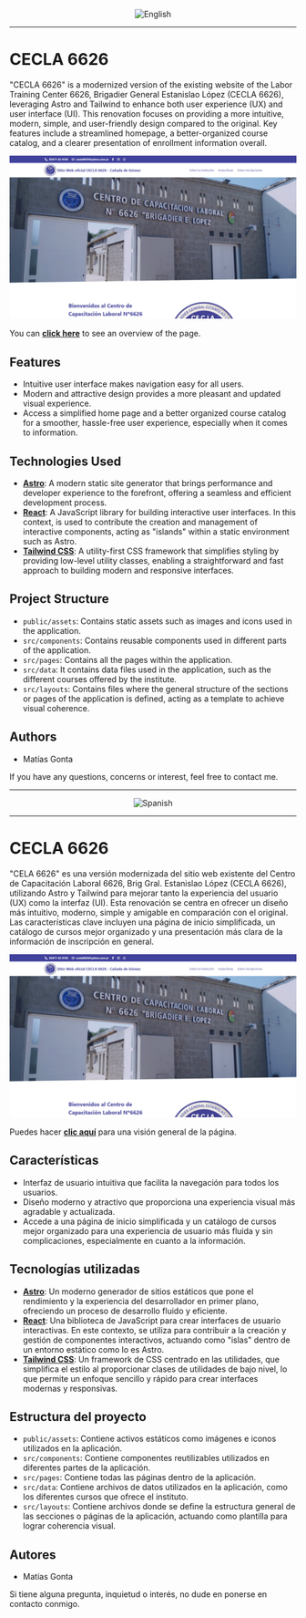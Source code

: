 <p align="center">
  <img src="https://upload.wikimedia.org/wikipedia/en/thumb/a/ae/Flag_of_the_United_Kingdom.svg/2560px-Flag_of_the_United_Kingdom.svg.png" alt="English" width="100px" />
</p>

---

# CECLA 6626

"CECLA 6626" is a modernized version of the existing website of the Labor Training Center 6626, Brigadier General Estanislao López (CECLA 6626), leveraging Astro and Tailwind to enhance both user experience (UX) and user interface (UI). This renovation focuses on providing a more intuitive, modern, simple, and user-friendly design compared to the original. Key features include a streamlined homepage, a better-organized course catalog, and a clearer presentation of enrollment information overall.

![CECLA6626](./CECLA6626-preview.png)

You can <a href="https://www.youtube.com/watch?v=JaWBVzGBzH8" target="_blank">**click here**</a> to see an overview of the page.

## Features

- Intuitive user interface makes navigation easy for all users.
- Modern and attractive design provides a more pleasant and updated visual experience.
- Access a simplified home page and a better organized course catalog for a smoother, hassle-free user experience, especially when it comes to information.

## Technologies Used

- <a href="https://astro.build/" target="_blank">**Astro**</a>: A modern static site generator that brings performance and developer experience to the forefront, offering a seamless and efficient development process.
- <a href="https://react.dev/" target="_blank">**React**</a>: A JavaScript library for building interactive user interfaces. In this context, is used to contribute the creation and management of interactive components, acting as "islands" within a static environment such as Astro.
- <a href="https://tailwindcss.com/" target="_blank">**Tailwind CSS**</a>: A utility-first CSS framework that simplifies styling by providing low-level utility classes, enabling a straightforward and fast approach to building modern and responsive interfaces.

## Project Structure

- `public/assets`: Contains static assets such as images and icons used in the application.
- `src/components`: Contains reusable components used in different parts of the application.
- `src/pages`: Contains all the pages within the application.
- `src/data`: It contains data files used in the application, such as the different courses offered by the institute.
- `src/layouts`: Contains files where the general structure of the sections or pages of the application is defined, acting as a template to achieve visual coherence.

## Authors

- Matías Gonta

If you have any questions, concerns or interest, feel free to contact me.

---

<p align="center">
  <img src="https://upload.wikimedia.org/wikipedia/commons/thumb/9/9a/Flag_of_Spain.svg/2560px-Flag_of_Spain.svg.png" alt="Spanish" width="100px" />
</p>

---

# CECLA 6626

"CELA 6626" es una versión modernizada del sitio web existente del Centro de Capacitación Laboral 6626, Brig Gral. Estanislao López (CECLA 6626), utilizando Astro y Tailwind para mejorar tanto la experiencia del usuario (UX) como la interfaz (UI). Esta renovación se centra en ofrecer un diseño más intuitivo, moderno, simple y amigable en comparación con el original. Las características clave incluyen una página de inicio simplificada, un catálogo de cursos mejor organizado y una presentación más clara de la información de inscripción en general.

![CECLA6626](./CECLA6626-preview.png)

Puedes hacer <a href="https://www.youtube.com/watch?v=JaWBVzGBzH8" target="_blank">**clic aquí**</a> para una visión general de la página.

## Características

- Interfaz de usuario intuitiva que facilita la navegación para todos los usuarios.
- Diseño moderno y atractivo que proporciona una experiencia visual más agradable y actualizada.
- Accede a una página de inicio simplificada y un catálogo de cursos mejor organizado para una experiencia de usuario más fluida y sin complicaciones, especialmente en cuanto a la información.

## Tecnologías utilizadas

- <a href="https://astro.build/" target="_blank">**Astro**</a>: Un moderno generador de sitios estáticos que pone el rendimiento y la experiencia del desarrollador en primer plano, ofreciendo un proceso de desarrollo fluido y eficiente.
- <a href="https://react.dev/" target="_blank">**React**</a>: Una biblioteca de JavaScript para crear interfaces de usuario interactivas. En este contexto, se utiliza para contribuir a la creación y gestión de componentes interactivos, actuando como "islas" dentro de un entorno estático como lo es Astro.
- <a href="https://tailwindcss.com/" target="_blank">**Tailwind CSS**</a>: Un framework de CSS centrado en las utilidades, que simplifica el estilo al proporcionar clases de utilidades de bajo nivel, lo que permite un enfoque sencillo y rápido para crear interfaces modernas y responsivas.

## Estructura del proyecto

- `public/assets`: Contiene activos estáticos como imágenes e iconos utilizados en la aplicación.
- `src/components`: Contiene componentes reutilizables utilizados en diferentes partes de la aplicación.
- `src/pages`: Contiene todas las páginas dentro de la aplicación.
- `src/data`: Contiene archivos de datos utilizados en la aplicación, como los diferentes cursos que ofrece el instituto.
- `src/layouts`: Contiene archivos donde se define la estructura general de las secciones o páginas de la aplicación, actuando como plantilla para lograr coherencia visual.

## Autores

- Matías Gonta

Si tiene alguna pregunta, inquietud o interés, no dude en ponerse en contacto conmigo.
